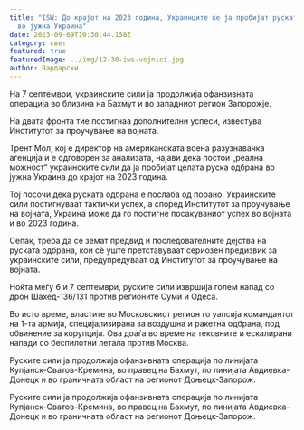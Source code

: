 ```yaml
---
title: "ISW: До крајот на 2023 година, Украинците ќе ја пробијат руската одбрана
  во јужна Украина"
date: 2023-09-09T10:30:44.158Z
category: свет
featured: true
featuredImage: ../img/12-30-iws-vojnici.jpg
author: Вардарски
---
```

На 7 септември, украинските сили ја продолжија офанзивната операција во близина на Бахмут и во западниот регион Запорожје.

На двата фронта тие постигнаа дополнителни успеси, известува Институтот за проучување на војната.

Трент Мол, кој е директор на американската воена разузнавачка агенција и е одговорен за анализата, најави дека постои „реална можност“ украинските сили да ја пробијат целата руска одбрана во јужна Украина до крајот на 2023 година.

Тој посочи дека руската одбрана е послаба од порано. Украинските сили постигнуваат тактички успех, а според Институтот за проучување на војната, Украина може да го постигне посакуваниот успех во војната и во 2023 година.

Сепак, треба да се земат предвид и последователните дејства на руската одбрана, кои сè уште претставуваат сериозен предизвик за украинските сили, предупредуваат од Институтот за проучување на војната.

Ноќта меѓу 6 и 7 септември, руските сили извршија голем напад со дрон Шахед-136/131 против регионите Суми и Одеса.

Во исто време, властите во Московскиот регион го уапсија командантот на 1-та армија, специјализирана за воздушна и ракетна одбрана, под обвинение за корупција. Ова доаѓа во време на тековните и ескалирани напади со беспилотни летала против Москва.

Руските сили ја продолжија офанзивната операција по линијата Купјанск-Сватов-Кремина, во правец на Бахмут, по линијата Авдиевка-Донецк и во граничната област на регионот Доњецк-Запорож.

Руските сили ја продолжија офанзивната операција по линијата Купјанск-Сватов-Кремина, во правец на Бахмут, по линијата Авдиевка-Донецк и во граничната област на регионот Доњецк-Запорож.